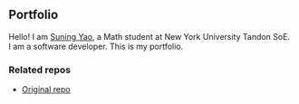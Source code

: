 ## Portfolio

Hello! I am [Suning Yao](https://suningyao.com/), a Math student at New York University Tandon SoE. I am a software
developer. This is my portfolio.

### Related repos

- [Original repo](https://github.com/dhruvkb/portfolio)
